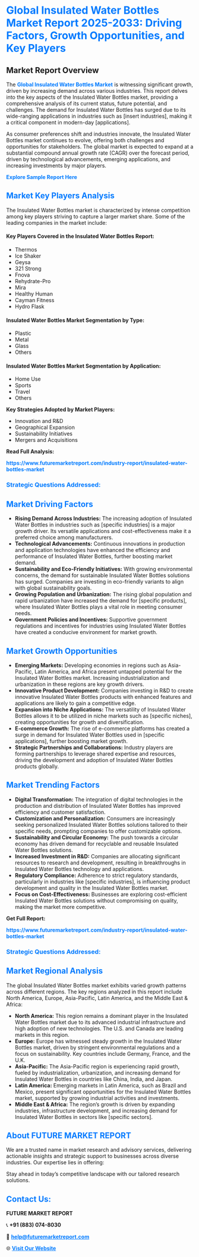 <h1 style="color: #007BFF;">Global Insulated Water Bottles Market Report 2025-2033: Driving Factors, Growth Opportunities, and Key Players</h1>

<section id="overview">
<h2>Market Report Overview</h2>
<p>The <a href="https://www.futuremarketreport.com/industry-report/insulated-water-bottles-market" style="color: #007BFF; text-decoration: none;"><strong>Global Insulated Water Bottles Market</strong></a> is witnessing significant growth, driven by increasing demand across various industries. This report delves into the key aspects of the Insulated Water Bottles market, providing a comprehensive analysis of its current status, future potential, and challenges. The demand for Insulated Water Bottles has surged due to its wide-ranging applications in industries such as [insert industries], making it a critical component in modern-day [applications].</p>
<p>As consumer preferences shift and industries innovate, the Insulated Water Bottles market continues to evolve, offering both challenges and opportunities for stakeholders. The global market is expected to expand at a substantial compound annual growth rate (CAGR) over the forecast period, driven by technological advancements, emerging applications, and increasing investments by major players.</p>
</section>

<section id="overview">
<p><a href="https://www.futuremarketreport.com/request-sample/reportId=104238" style="color: #007BFF; text-decoration: none;"><strong>Explore Sample Report Here</strong></a></p>
</section>

<section id="key-players">
<h2 style="color: #007BFF;">Market Key Players Analysis</h2>
<p>The Insulated Water Bottles market is characterized by intense competition among key players striving to capture a larger market share. Some of the leading companies in the market include:</p>
<h4>Key Players Covered in the Insulated Water Bottles Report:</h4>
<ul><li>Thermos</li><li>Ice Shaker</li><li>Geysa</li><li>321 Strong</li><li>Fnova</li><li>Rehydrate-Pro</li><li>Mira</li><li>Healthy Human</li><li>Cayman Fitness</li><li>Hydro Flask</li></ul>
<h4>Insulated Water Bottles Market Segmentation by Type:</h4>
<ul><li>Plastic</li><li>Metal</li><li>Glass</li><li>Others</li></ul>

<h4>Insulated Water Bottles Market Segmentation by Application:</h4>
<ul><li>Home Use</li><li>Sports</li><li>Travel</li><li>Others</li></ul>
<p><strong>Key Strategies Adopted by Market Players:</strong></p>
<ul>
<li>Innovation and R&D</li>
<li>Geographical Expansion</li>
<li>Sustainability Initiatives</li>
<li>Mergers and Acquisitions</li>
</ul>
</section>

<section>
<p><strong>Read Full Analysis: </strong></p><a href="https://www.futuremarketreport.com/industry-report/insulated-water-bottles-market" style="color: #007BFF; text-decoration: none;"><strong>https://www.futuremarketreport.com/industry-report/insulated-water-bottles-market</strong></a>
<h3 style="color: #007BFF;">Strategic Questions Addressed:</h3>
</section>

<section id="driving-factors">
<h2 style="color: #007BFF;">Market Driving Factors</h2>
<ul>
<li><strong>Rising Demand Across Industries:</strong> The increasing adoption of Insulated Water Bottles in industries such as [specific industries] is a major growth driver. Its versatile applications and cost-effectiveness make it a preferred choice among manufacturers.</li>
<li><strong>Technological Advancements:</strong> Continuous innovations in production and application technologies have enhanced the efficiency and performance of Insulated Water Bottles, further boosting market demand.</li>
<li><strong>Sustainability and Eco-Friendly Initiatives:</strong> With growing environmental concerns, the demand for sustainable Insulated Water Bottles solutions has surged. Companies are investing in eco-friendly variants to align with global sustainability goals.</li>
<li><strong>Growing Population and Urbanization:</strong> The rising global population and rapid urbanization have increased the demand for [specific products], where Insulated Water Bottles plays a vital role in meeting consumer needs.</li>
<li><strong>Government Policies and Incentives:</strong> Supportive government regulations and incentives for industries using Insulated Water Bottles have created a conducive environment for market growth.</li>
</ul>
</section>

<section id="growth-opportunities">
<h2 style="color: #007BFF;">Market Growth Opportunities</h2>
<ul>
<li><strong>Emerging Markets:</strong> Developing economies in regions such as Asia-Pacific, Latin America, and Africa present untapped potential for the Insulated Water Bottles market. Increasing industrialization and urbanization in these regions are key growth drivers.</li>
<li><strong>Innovative Product Development:</strong> Companies investing in R&D to create innovative Insulated Water Bottles products with enhanced features and applications are likely to gain a competitive edge.</li>
<li><strong>Expansion into Niche Applications:</strong> The versatility of Insulated Water Bottles allows it to be utilized in niche markets such as [specific niches], creating opportunities for growth and diversification.</li>
<li><strong>E-commerce Growth:</strong> The rise of e-commerce platforms has created a surge in demand for Insulated Water Bottles used in [specific applications], further boosting market growth.</li>
<li><strong>Strategic Partnerships and Collaborations:</strong> Industry players are forming partnerships to leverage shared expertise and resources, driving the development and adoption of Insulated Water Bottles products globally.</li>
</ul>
</section>

<section id="trending-factors">
<h2 style="color: #007BFF;">Market Trending Factors</h2>
<ul>
<li><strong>Digital Transformation:</strong> The integration of digital technologies in the production and distribution of Insulated Water Bottles has improved efficiency and customer satisfaction.</li>
<li><strong>Customization and Personalization:</strong> Consumers are increasingly seeking personalized Insulated Water Bottles solutions tailored to their specific needs, prompting companies to offer customizable options.</li>
<li><strong>Sustainability and Circular Economy:</strong> The push towards a circular economy has driven demand for recyclable and reusable Insulated Water Bottles solutions.</li>
<li><strong>Increased Investment in R&D:</strong> Companies are allocating significant resources to research and development, resulting in breakthroughs in Insulated Water Bottles technology and applications.</li>
<li><strong>Regulatory Compliance:</strong> Adherence to strict regulatory standards, particularly in industries like [specific industries], is influencing product development and quality in the Insulated Water Bottles market.</li>
<li><strong>Focus on Cost-Effectiveness:</strong> Businesses are exploring cost-efficient Insulated Water Bottles solutions without compromising on quality, making the market more competitive.</li>
</ul>
</section>

<section>
<p><strong>Get Full Report: </strong></p><a href="https://www.futuremarketreport.com/industry-report/insulated-water-bottles-market" style="color: #007BFF; text-decoration: none;"><strong>https://www.futuremarketreport.com/industry-report/insulated-water-bottles-market</strong></a>
<h3 style="color: #007BFF;">Strategic Questions Addressed:</h3>
</section>


<section id="regional-analysis">
<h2 style="color: #007BFF;">Market Regional Analysis</h2>
<p>The global Insulated Water Bottles market exhibits varied growth patterns across different regions. The key regions analyzed in this report include North America, Europe, Asia-Pacific, Latin America, and the Middle East & Africa:</p>
<ul>
<li><strong>North America:</strong> This region remains a dominant player in the Insulated Water Bottles market due to its advanced industrial infrastructure and high adoption of new technologies. The U.S. and Canada are leading markets in this region.</li>
<li><strong>Europe:</strong> Europe has witnessed steady growth in the Insulated Water Bottles market, driven by stringent environmental regulations and a focus on sustainability. Key countries include Germany, France, and the U.K.</li>
<li><strong>Asia-Pacific:</strong> The Asia-Pacific region is experiencing rapid growth, fueled by industrialization, urbanization, and increasing demand for Insulated Water Bottles in countries like China, India, and Japan.</li>
<li><strong>Latin America:</strong> Emerging markets in Latin America, such as Brazil and Mexico, present significant opportunities for the Insulated Water Bottles market, supported by growing industrial activities and investments.</li>
<li><strong>Middle East & Africa:</strong> The region’s growth is driven by expanding industries, infrastructure development, and increasing demand for Insulated Water Bottles in sectors like [specific sectors].</li>
</ul>
</section>

<footer>
<h2 style="color: #007BFF;">About FUTURE MARKET REPORT</h2>
<p>We are a trusted name in market research and advisory services, delivering actionable insights and strategic support to businesses across diverse industries. Our expertise lies in offering:</p>

<p>Stay ahead in today’s competitive landscape with our tailored research solutions.</p>

<h2 style="color: #007BFF;">Contact Us:</h2>
<p><strong>FUTURE MARKET REPORT</strong></p>
<p>📞 <strong>+91 (883) 074-8030</strong></p>
<p>📧 <strong><a href="mailto:help@futuremarketreport.com" style="color: #007BFF;">help@futuremarketreport.com</a></strong></p>
<p>🌐 <strong><a href="https://www.futuremarketreport.com/" style="color: #007BFF;">Visit Our Website</a></strong></p>
</footer>